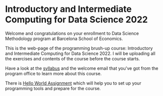 # Introductory and Intermediate Computing for Data Science 2022

Welcome and congratulations on your enrollment to Data Science Methodology program at Barcelona School of Economics.

This is the web-page of the programming brush-up course: Introductory and Intermediate Computing for Data Science 2022. I will be uploading all the exercises and contents of the course before the course starts.  

Have a look at the <a href="docs/syllabus.pdf" target="_blank">syllabus</a> and the welcome email that you've got from the program office to learn more about this course. 

There is [Hello World Assignment](./python-1-hello-world.md) which will help you to set up your programming tools and prepare for the course.